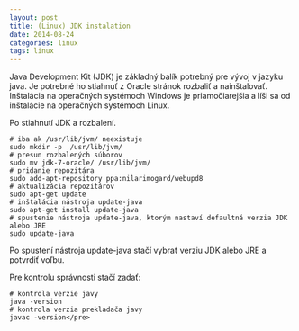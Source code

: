 ```yaml
---
layout: post
title: (Linux) JDK instalation
date: 2014-08-24
categories: linux
tags: linux
---
```


Java Development Kit (JDK) je základný balík potrebný pre vývoj v jazyku java. 
Je potrebné ho stiahnuť z Oracle stránok rozbaliť a nainštalovať. Inštalácia na operačných systémoch Windows 
je priamočiarejšia a líši sa od inštalácie na operačných systémoch Linux.

Po stiahnutí JDK a rozbalení.


```
# iba ak /usr/lib/jvm/ neexistuje
sudo mkdir -p  /usr/lib/jvm/ 
# presun rozbalených súborov
sudo mv jdk-7-oracle/ /usr/lib/jvm/
# pridanie repozitára
sudo add-apt-repository ppa:nilarimogard/webupd8
# aktualizácia repozitárov
sudo apt-get update
# inštalácia nástroja update-java
sudo apt-get install update-java
# spustenie nástroja update-java, ktorým nastaví defaultná verzia JDK alebo JRE
sudo update-java
```

Po spustení nástroja update-java stačí vybrať verziu JDK alebo JRE a potvrdiť voľbu.

Pre kontrolu správnosti stačí zadať:


```
# kontrola verzie javy
java -version
# kontrola verzia prekladača javy
javac -version</pre> 
```